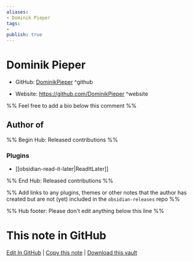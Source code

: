 ```yaml
---
aliases:
- Dominik Pieper
tags:
- 
publish: true
---
```


# Dominik Pieper

- GitHub: [DominikPieper](https://github.com/DominikPieper/) ^github
<!-- - Discord: `@` ^discord-->
- Website: <https://github.com/DominikPieper> ^website
<!-- - [[Publish sites|Publish site]]: ^publish-->

%% Feel free to add a bio below this comment %%


## Author of

%% Begin Hub: Released contributions %%
### Plugins
- [[obsidian-read-it-later|ReadItLater]]

%% End Hub: Released contributions %%

%% Add links to any plugins, themes or other notes that the author has created but are not (yet) included in the `obsidian-releases` repo %%

<!--
### Unlisted plugins

- 
-->

<!--
### Others

- 
-->

<!--
## Sponsor this author

- [[GitHub sponsors]]: [Sponsor @DominikPieper on GitHub Sponsors](https://github.com/sponsors/DominikPieper) ^github-sponsor
- [[Buy me a coffee]]: ^buy-me-a-coffee
- [[PayPal]]: ^paypal
- [[Patreon]]: ^patreon

-->

<!--
## Follow this author

- [[YouTube Channels|On YouTube]]: ^youtube
- Twitter: ^twitter
- ...
-->

%% Hub footer: Please don't edit anything below this line %%

# This note in GitHub

<span class="git-footer">[Edit In GitHub](https://github.dev/obsidian-community/obsidian-hub/blob/main/01%20-%20Community/People/DominikPieper.md "git-hub-edit-note") | [Copy this note](https://raw.githubusercontent.com/obsidian-community/obsidian-hub/main/01%20-%20Community/People/DominikPieper.md "git-hub-copy-note") | [Download this vault](https://github.com/obsidian-community/obsidian-hub/archive/refs/heads/main.zip "git-hub-download-vault") </span>